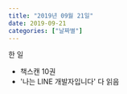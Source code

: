 ```yaml
---
title: "2019년 09월 21일"
date: 2019-09-21
categories: ["날짜별"]
---
```


한 일

- 책스캔 10권
- '나는 LINE 개발자입니다' 다 읽음
